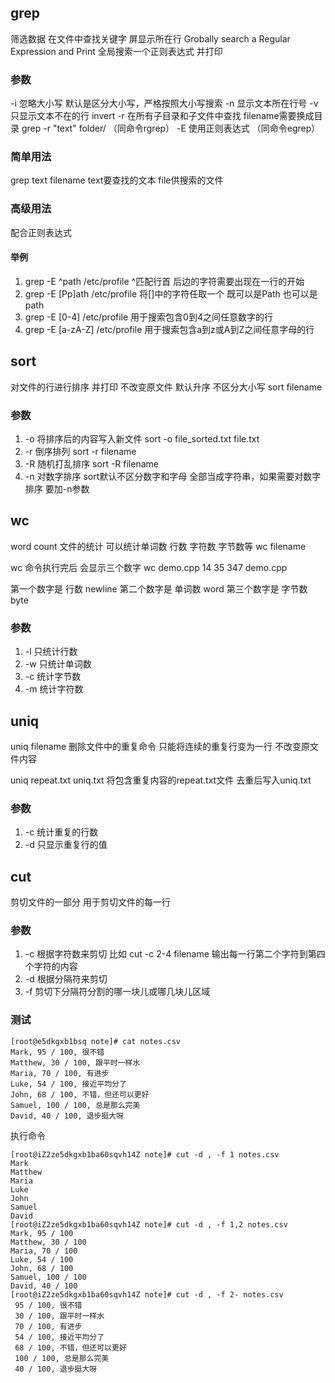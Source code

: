 ## grep
筛选数据 在文件中查找关键字 屏显示所在行
Grobally search a Regular Expression and Print 全局搜索一个正则表达式 并打印

### 参数
-i 忽略大小写 默认是区分大小写，严格按照大小写搜索
-n 显示文本所在行号
-v 只显示文本不在的行 invert
-r 在所有子目录和子文件中查找 filename需要换成目录 grep -r "text" folder/ （同命令rgrep）
-E 使用正则表达式 （同命令egrep）


### 简单用法
grep text filename text要查找的文本 file供搜索的文件

### 高级用法
配合正则表达式
#### 举例
1. grep -E ^path /etc/profile ^匹配行首 后边的字符需要出现在一行的开始
2. grep -E [Pp]ath /etc/profile 将[]中的字符任取一个 既可以是Path 也可以是path
3. grep -E [0-4] /etc/profile 用于搜索包含0到4之间任意数字的行
4. grep -E [a-zA-Z] /etc/profile 用于搜索包含a到z或A到Z之间任意字母的行


## sort 
对文件的行进行排序 并打印 不改变原文件 默认升序
不区分大小写
sort filename
### 参数
1. -o 将排序后的内容写入新文件  sort -o file_sorted.txt file.txt
2. -r 倒序排列 sort -r filename
3. -R 随机打乱排序 sort -R filename
4. -n 对数字排序 sort默认不区分数字和字母 全部当成字符串，如果需要对数字排序 要加-n参数

## wc
word count 文件的统计
可以统计单词数 行数 字符数 字节数等
wc filename

wc 命令执行完后 会显示三个数字
wc demo.cpp
14  35 347 demo.cpp

第一个数字是 行数 newline
第二个数字是 单词数 word
第三个数字是 字节数 byte

### 参数
1. -l 只统计行数
2. -w 只统计单词数
3. -c 统计字节数
4. -m 统计字符数


## uniq
uniq filename
删除文件中的重复命令
只能将连续的重复行变为一行 
不改变原文件内容

uniq repeat.txt uniq.txt 将包含重复内容的repeat.txt文件 去重后写入uniq.txt

### 参数
1. -c 统计重复的行数
2. -d 只显示重复行的值

## cut
剪切文件的一部分 用于剪切文件的每一行

### 参数
1. -c 根据字符数来剪切 比如 cut -c 2-4 filename 输出每一行第二个字符到第四个字符的内容 
2. -d 根据分隔符来剪切
3. -f 剪切下分隔符分割的哪一块儿或哪几块儿区域

### 测试
```
[root@e5dkgxb1bsq note]# cat notes.csv
Mark, 95 / 100, 很不错
Matthew, 30 / 100, 跟平时一样水
Maria, 70 / 100, 有进步
Luke, 54 / 100, 接近平均分了
John, 68 / 100, 不错，但还可以更好
Samuel, 100 / 100, 总是那么完美
David, 40 / 100, 退步挺大呀
```

执行命令
```
[root@iZ2ze5dkgxb1ba60sqvh14Z note]# cut -d , -f 1 notes.csv
Mark
Matthew
Maria
Luke
John
Samuel
David
[root@iZ2ze5dkgxb1ba60sqvh14Z note]# cut -d , -f 1,2 notes.csv
Mark, 95 / 100
Matthew, 30 / 100
Maria, 70 / 100
Luke, 54 / 100
John, 68 / 100
Samuel, 100 / 100
David, 40 / 100
[root@iZ2ze5dkgxb1ba60sqvh14Z note]# cut -d , -f 2- notes.csv
 95 / 100, 很不错
 30 / 100, 跟平时一样水
 70 / 100, 有进步
 54 / 100, 接近平均分了
 68 / 100, 不错，但还可以更好
 100 / 100, 总是那么完美
 40 / 100, 退步挺大呀
```






 